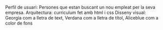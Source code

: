 Perfil de usuari: Persones que estan buscant un nou empleat per la seva empresa.
Arquitectura: curriculum fet amb html i css
Disseny visual: Georgia com a lletra de text, Verdana com a lletra de títol, Aliceblue com a color de fons
